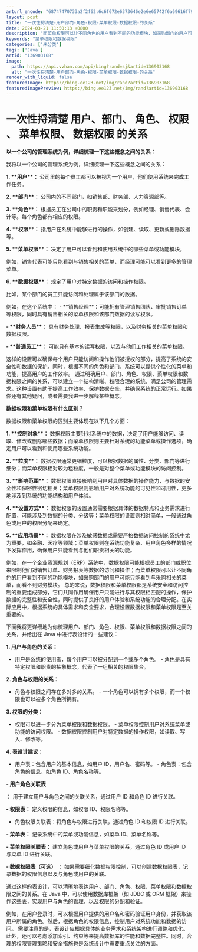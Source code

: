 ```yaml
---
arturl_encode: "68747470733a2f2f62:6c6f672e6373646e2e6e65742f6a69616f79617169616e672f:61727469636c652f64657461696c732f313336393033313638"
layout: post
title: "一次性捋清楚-用户部门-角色-权限-菜单权限-数据权限-的关系"
date: 2024-03-21 11:50:13 +0800
description: "而菜单权限可以让不同角色的用户看到不同的功能模块，如采购部门的用户可能只能看到与采购相关的菜单，而看"
keywords: "菜单权限和数据权限"
categories: ['未分类']
tags: ['Java']
artid: "136903168"
image:
  path: https://api.vvhan.com/api/bing?rand=sj&artid=136903168
  alt: "一次性捋清楚-用户部门-角色-权限-菜单权限-数据权限-的关系"
render_with_liquid: false
featuredImage: https://bing.ee123.net/img/rand?artid=136903168
featuredImagePreview: https://bing.ee123.net/img/rand?artid=136903168
---
```


# 一次性捋清楚 用户、部门、 角色、 权限 、 菜单权限、 数据权限 的关系

**以一个公司的管理系统为例，详细梳理一下这些概念之间的关系：**

我将以一个公司的管理系统为例，详细梳理一下这些概念之间的关系：

**1. \*\*用户\*\*：**
公司里的每个员工都可以被视为一个用户，他们使用系统来完成工作任务。

**2. \*\*部门\*\*：**
公司内的不同部门，如销售部、财务部、人力资源部等。

**3. \*\*角色\*\*：**
根据员工在公司中的职责和职能来划分，例如经理、销售代表、会计等。每个角色都有相应的权限。

**4. \*\*权限\*\*：**
指用户在系统中能够进行的操作，如创建、读取、更新或删除数据等。

**5. \*\*菜单权限\*\*：**
决定了用户可以看到和使用系统中的哪些菜单或功能模块。

例如，销售代表可能只能看到与销售相关的菜单，而经理可能可以看到更多的管理菜单。

**6. \*\*数据权限\*\*：**
规定了用户对特定数据的访问和操作权限。

比如，某个部门的员工只能访问和处理属于该部门的数据。

例如，在这个系统中： - \*\*销售经理\*\*：可能拥有管理销售团队、审批销售订单等权限，同时具有销售相关的菜单权限和该部门数据的读写权限。

**- \*\*财务人员\*\*：**
具有财务处理、报表生成等权限，以及财务相关的菜单权限和数据权限。

**- \*\*普通员工\*\*：**
可能只有基本的读写权限，以及与他们工作相关的菜单权限。

这样的设置可以确保每个用户只能访问和操作他们被授权的部分，提高了系统的安全性和数据的保护。同时，根据不同的角色和部门，系统可以提供个性化的菜单和功能，提高用户的工作效率。 通过明确用户、部门、角色、权限、菜单权限和数据权限之间的关系，可以建立一个结构清晰、权限合理的系统，满足公司的管理需求。这种设置有助于提高工作效率、保护数据安全，并确保系统的正常运行。如果你还有其他疑问，或者需要我进一步解释某些概念。

**数据权限和菜单权限有什么区别？**

数据权限和菜单权限的区别主要体现在以下几个方面：

**1. \*\*控制对象\*\*：**
数据权限主要针对系统中的数据，决定了用户能够访问、读取、修改或删除哪些数据；而菜单权限则主要针对系统的功能菜单或操作选项，确定用户可以看到和使用哪些系统功能。

**2. \*\*粒度\*\*：**
数据权限通常更细粒度，可以根据数据的属性、分类、部门等进行细分；而菜单权限相对较为粗粒度，一般是对整个菜单或功能模块的访问控制。

**3. \*\*影响范围\*\*：**
数据权限直接影响到用户对具体数据的操作能力，与数据的安全性和保密性密切相关；菜单权限则影响用户对系统功能的可见性和可用性，更多地涉及到系统的功能结构和用户体验。

**4. \*\*设置方式\*\*：**
数据权限的设置通常需要根据具体的数据特点和业务需求进行配置，可能涉及到数据的分类、分级等；菜单权限的设置则相对简单，一般通过角色或用户的权限分配来确定。

**5. \*\*应用场景\*\*：**
数据权限在涉及敏感数据或需要严格数据访问控制的系统中尤为重要，如金融、医疗等领域；菜单权限则在系统功能复杂、用户角色多样的情况下发挥作用，确保用户只能看到与他们职责相关的功能。

例如，在一个企业资源规划（ERP）系统中，数据权限可能根据员工的部门或职位来限制他们对销售订单、财务报表等数据的访问和操作；而菜单权限可以让不同角色的用户看到不同的功能模块，如采购部门的用户可能只能看到与采购相关的菜单，而看不到财务模块。 总的来说，数据权限和菜单权限都是系统安全和访问控制的重要组成部分，它们共同作用确保用户只能进行与其权限相匹配的操作，保护数据的完整性和安全性，同时提供了良好的用户体验和系统功能的合理分配。在实际应用中，根据系统的具体需求和安全要求，合理设置数据权限和菜单权限是至关重要的。

下面我将更详细地为你梳理用户、部门、角色、权限、菜单权限和数据权限之间的关系，并给出在 Java 中进行表设计的一些建议：

**1. 用户与角色的关系：**
- 用户是系统的使用者，每个用户可以被分配到一个或多个角色。 - 角色是具有特定权限和职责的抽象概念，代表了一组相关的权限集合。

**2. 角色与权限的关系：**
- 角色与权限之间存在多对多的关系。 - 一个角色可以拥有多个权限，而一个权限也可以被多个角色所拥有。

**3. 权限的分类：**
- 权限可以进一步分为菜单权限和数据权限。 - 菜单权限控制用户对系统菜单或功能的访问权限。 - 数据权限控制用户对特定数据的操作权限，如读取、写入、修改等。

**4. 表设计建议：**
- 用户表：包含用户的基本信息，如用户 ID、用户名、密码等。 - 角色表：包含角色的信息，如角色 ID、角色名称等。

**- 用户角色关联表**

：
用于建立用户与角色之间的关联关系，通过用户 ID 和角色 ID 进行关联。

**- 权限表：**
定义权限的信息，如权限 ID、权限名称等。

- 角色权限关联表：将角色与权限进行关联，通过角色 ID 和权限 ID 进行关联。

**- 菜单表：**
记录系统中的菜单或功能信息，如菜单 ID、菜单名称等。

**- 菜单权限关联表：**
建立角色或用户与菜单权限的关系，通过角色 ID 或用户 ID 与菜单 ID 进行关联。

**- 数据权限表（可选）**
：
如果需要细化数据权限控制，可以创建数据权限表，记录数据的权限信息以及与角色或用户的关联。

通过这样的表设计，可以清晰地表达用户、部门、角色、权限、菜单权限和数据权限之间的关系。在 Java 中，可以使用数据库框架（如 JDBC 或 ORM 框架）来操作这些表，实现用户与角色的管理，以及权限的分配和验证。

例如，在用户登录时，可以根据用户提供的用户名和密码验证用户身份，并获取该用户所属的角色。然后，根据角色的权限信息，控制用户对系统功能和数据的访问。 需要注意的是，表设计应根据具体的业务需求和系统架构进行调整和优化。此外，还可以考虑添加索引、约束等来提高数据库的性能和数据完整性。同时，合理的权限管理策略和安全措施也是系统设计中需要重点关注的方面。